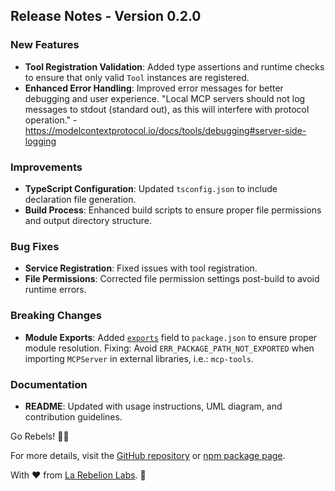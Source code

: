 ## Release Notes - Version 0.2.0

### New Features
- **Tool Registration Validation**: Added type assertions and runtime checks to ensure that only valid `Tool` instances are registered.
- **Enhanced Error Handling**: Improved error messages for better debugging and user experience. "Local MCP servers should not log messages to stdout (standard out), as this will interfere with protocol operation." - https://modelcontextprotocol.io/docs/tools/debugging#server-side-logging

### Improvements
- **TypeScript Configuration**: Updated `tsconfig.json` to include declaration file generation.
- **Build Process**: Enhanced build scripts to ensure proper file permissions and output directory structure.

### Bug Fixes
- **Service Registration**: Fixed issues with tool registration.
- **File Permissions**: Corrected file permission settings post-build to avoid runtime errors.

### Breaking Changes
- **Module Exports**: Added [`exports`](https://docs.npmjs.com/cli/v11/configuring-npm/package-json#exports) field to `package.json` to ensure proper module resolution. Fixing: Avoid `ERR_PACKAGE_PATH_NOT_EXPORTED` when importing `MCPServer` in external libraries, i.e.: `mcp-tools`.

### Documentation
- **README**: Updated with usage instructions, UML diagram, and contribution guidelines.

Go Rebels! ✊🏻

For more details, visit the [GitHub repository](https://github.com/la-rebelion/mcp-server) or [npm package page](https://www.npmjs.com/package/@la-rebelion/mcp-server).

With ❤️ from [La Rebelion Labs](https://rebelion.la). 🚀

